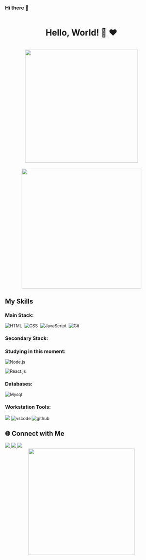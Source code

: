 ### Hi there 👋

<div style="text-align: center; display: flex; flex-wrap: wrap; justify-content: center; align-items: center; gap: 20px;">

  <h1>Hello, World! 👋 ❤</h1>

  <img width="372px" src="https://github-readme-stats.vercel.app/api?username=TI0J0A0&theme=transparent&bg_color=000&border_color=30A3DC&show_icons=true&icon_color=30A3DC&title_color=E94D5F&text_color=FFF" />

  <img width="394px" src="https://github-readme-streak-stats.herokuapp.com?user=TI0J0A0&theme=radical&mode=weekly" />

</div>

<img src="" alt="">

  <h2>My Skills</h2>

  <div>
    <h3>Main Stack:</h3>
    
 
  ![HTML](https://img.shields.io/badge/HTML5-E34F26?style=for-the-badge&logo=html5&logoColor=white)&nbsp;
  ![CSS](https://img.shields.io/badge/CSS3-1572B6?style=for-the-badge&logo=css3&logoColor=white)&nbsp;
  ![JavaScript](https://img.shields.io/badge/JavaScript-F7DF1E?style=for-the-badge&logo=javascript&logoColor=black)&nbsp;
  ![Git](https://img.shields.io/badge/GIT-E44C30?style=for-the-badge&logo=git&logoColor=white)&nbsp;
  </div>

  <div>
    <h3>Secondary Stack:</h3>
   
    
   <h3>Studying in this moment:</h3>
 
<img alt="Node.js" src="https://img.shields.io/badge/Node.js-339933.svg?style=for-the-badge&logo=nodedotjs&logoColor=white"/>

![React.js](https://img.shields.io/badge/React-20232A?style=for-the-badge&logo=react&logoColor=61DAFB)&nbsp;

  </div>

  <div>
    <h3>Databases:</h3>
  <img alt="Mysql" src="https://img.shields.io/badge/MySQL-4479A1.svg?style=for-the-badge&logo=MySQL&logoColor=white"/>
  </div>

  <div>
    <h3>Workstation Tools:</h3>
    <img src="https://img.shields.io/badge/Amazon%20AWS-232F3E.svg?style=for-the-badge&logo=Amazon-AWS&logoColor=white" />
    <img alt="vscode" src="https://img.shields.io/badge/Visual%20Studio%20Code-007ACC.svg?style=for-the-badge&logo=Visual-Studio-Code&logoColor=white"/>
    <img alt="github" src="https://img.shields.io/badge/GitHub-181717.svg?style=for-the-badge&logo=GitHub&logoColor=white"/>
</div>

  <div>
<h2>🌐 Connect with Me</h2>

<a href="https://twitter.com/joaoguiar_5" target="_blank">
  <img src="https://img.shields.io/badge/Twitter-1D9BF0.svg?style=for-the-badge&logo=Twitter&logoColor=white" />
</a>

<a href="https://www.instagram.com/joaoguiar_5/" target="_blank">
  <img src="https://img.shields.io/badge/Instagram-E4405F.svg?style=for-the-badge&logo=Instagram&logoColor=white" />
</a>

<a href="https://www.linkedin.com/in/joaopedroaguiar99/" target="_blank">
  <img src="https://img.shields.io/badge/LinkedIn-0A66C2.svg?style=for-the-badge&logo=LinkedIn&logoColor=white" />
</a>

</a>

  </div>

</div>

<div style="text-align: center; margin-bottom: 100px; max-width: 519px;">
  <img width="350px" src="https://github-readme-stats-git-main-rafaelalexandrino.vercel.app/api/top-langs/?username=TI0J0A0&show_icons=true&theme=radical&layout=compact" />
</div>
